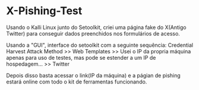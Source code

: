 # X-Pishing-Test
Usando o Kalli Linux junto do Setoolkit, criei uma página fake do X(Antigo Twitter) para conseguir dados preenchidos nos formulários de acesso.

Usando a "GUI", interface do setoolkit com a seguinte sequência: 
Credential Harvest Attack Method >> Web Templates >> Usei o IP da propria máquina apenas para uso de testes, mas pode se estender a um IP de hospedagem... >> Twitter

Depois disso basta acessar o link(IP da máquina) e a págian de pishing estará online com todo o kit de ferramentas funcionando.
